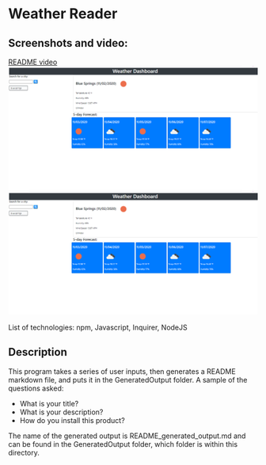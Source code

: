 # Weather Reader

## Screenshots and video:

[README video](https://drive.google.com/drive/u/0/folders/13egiMmqGDuJ2yzJInyQklgTVYdZ5s4Sz)
![Inputting](https://github.com/MarioThompson0010/06_Weather_Teller/blob/main/Assets/ScreenshotWeather2.PNG)
![Output](https://github.com/MarioThompson0010/06_Weather_Teller/blob/main/Assets/ScreenshotWeather2.PNG)

List of technologies: npm, Javascript, Inquirer, NodeJS

## Description
This program takes a series of user inputs, then generates a README markdown file, and puts it in the GeneratedOutput folder.  A sample of the questions asked:

* What is your title?
* What is your description?
* How do you install this product?

The name of the generated output is README_generated_output.md and can be found in the GeneratedOutput folder, which folder is within this directory.


